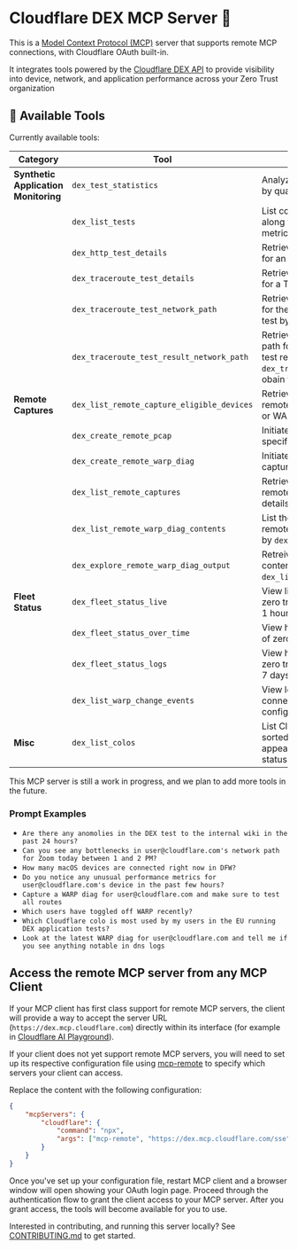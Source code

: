 # Cloudflare DEX MCP Server 📡

This is a [Model Context Protocol (MCP)](https://modelcontextprotocol.io/introduction) server that supports remote MCP
connections, with Cloudflare OAuth built-in.

It integrates tools powered by the [Cloudflare DEX API](https://developers.cloudflare.com/api/resources/zero_trust/subresources/dex/) to provide visibility into device, network, and application performance across your Zero Trust organization

## 🔨 Available Tools

Currently available tools:

| **Category**                         | **Tool**                                   | **Description**                                                                                                                                        |
| ------------------------------------ | ------------------------------------------ | ------------------------------------------------------------------------------------------------------------------------------------------------------ |
| **Synthetic Application Monitoring** | `dex_test_statistics`                      | Analyze Cloudflare DEX Test Results by quartile given a Test ID                                                                                        |
|                                      | `dex_list_tests`                           | List configured Cloudflare DEX tests along with overview performance metrics.                                                                          |
|                                      | `dex_http_test_details`                    | Retrieve detailed time series results for an HTTP DEX test by id.                                                                                      |
|                                      | `dex_traceroute_test_details`              | Retrieve detailed time series results for a Traceroute DEX test by id.                                                                                 |
|                                      | `dex_traceroute_test_network_path`         | Retrieve detailed time series results for the network path of a traceroute test by test id and device id.                                              |
|                                      | `dex_traceroute_test_result_network_path`  | Retrieve the hop-by-hop network path for a specific Traceroute DEX test result by id. Use `dex_traceroute_test_network_path` to obain test result ids. |
| **Remote Captures**                  | `dex_list_remote_capture_eligible_devices` | Retrieve a list of devices eligible for remote captures like packet captures or WARP diagnostics.                                                      |
|                                      | `dex_create_remote_pcap`                   | Initiate a remote packet capture on a specific device by id.                                                                                           |
|                                      | `dex_create_remote_warp_diag`              | Initiate a remote Warp diagnostic capture on a specific device by id.                                                                                  |
|                                      | `dex_list_remote_captures`                 | Retrieve a list of previously created remote captures along with their details and status.                                                             |
|                                      | `dex_list_remote_warp_diag_contents`       | List the filenames included in a remote WARP diag capture returned by `dex_list_remote_captures`.                                                      |
|                                      | `dex_explore_remote_warp_diag_output`      | Retreive remote WARP diag file contents by filepath returned by `dex_list_remote_warp_diag_contents`.                                                  |
| **Fleet Status**                     | `dex_fleet_status_live`                    | View live metrics for your fleet of zero trust devices for up to the past 1 hour.                                                                      |
|                                      | `dex_fleet_status_over_time`               | View historical metrics for your fleet of zero trust devices over time.                                                                                |
|                                      | `dex_fleet_status_logs`                    | View historical logs for your fleet of zero trust devices for up to the past 7 days.                                                                   |
|                                      | `dex_list_warp_change_events`              | View logs of users toggling WARP connection or changing configuration.                                                                                 |
| **Misc**                             | `dex_list_colos`                           | List Cloudflare colos, optionally sorted by their frequency of appearance in DEX test or fleet status results.                                         |

This MCP server is still a work in progress, and we plan to add more tools in the future.

### Prompt Examples

- `Are there any anomolies in the DEX test to the internal wiki in the past 24 hours?`
- `Can you see any bottlenecks in user@cloudflare.com's network path for Zoom today between 1 and 2 PM?`
- `How many macOS devices are connected right now in DFW?`
- `Do you notice any unusual performance metrics for user@cloudflare.com's device in the past few hours?`
- `Capture a WARP diag for user@cloudflare.com and make sure to test all routes`
- `Which users have toggled off WARP recently?`
- `Which Cloudflare colo is most used by my users in the EU running DEX application tests?`
- `Look at the latest WARP diag for user@cloudflare.com and tell me if you see anything notable in dns logs`

## Access the remote MCP server from any MCP Client

If your MCP client has first class support for remote MCP servers, the client will provide a way to accept the server URL (`https://dex.mcp.cloudflare.com`) directly within its interface (for example in [Cloudflare AI Playground](https://playground.ai.cloudflare.com/)).

If your client does not yet support remote MCP servers, you will need to set up its respective configuration file using [mcp-remote](https://www.npmjs.com/package/mcp-remote) to specify which servers your client can access.

Replace the content with the following configuration:

```json
{
	"mcpServers": {
		"cloudflare": {
			"command": "npx",
			"args": ["mcp-remote", "https://dex.mcp.cloudflare.com/sse"]
		}
	}
}
```

Once you've set up your configuration file, restart MCP client and a browser window will open showing your OAuth login page. Proceed through the authentication flow to grant the client access to your MCP server. After you grant access, the tools will become available for you to use.

Interested in contributing, and running this server locally? See [CONTRIBUTING.md](CONTRIBUTING.md) to get started.
